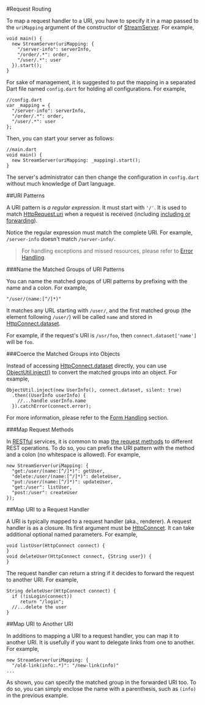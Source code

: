 #Request Routing

To map a request handler to a URI, you have to specify it in a map passed to the `uriMapping` argument of the constructor of [StreamServer](api:stream). For example,

    void main() {
      new StreamServer(uriMapping: {
        "/server-info": serverInfo,
        "/order/.*": order,
        "/user/.*": user
      }).start();
    }

For sake of management, it is suggested to put the mapping in a separated Dart file named `config.dart` for holding all configurations. For example,

    //config.dart
    var _mapping = {
      "/server-info": serverInfo,
      "/order/.*": order,
      "/user/.*": user
    };

Then, you can start your server as follows:

    //main.dart
    void main() {
      new StreamServer(uriMapping: _mapping).start();
    }

The server's administrator can then change the configuration in `config.dart` without much knowledge of Dart language.

##URI Patterns

A URI pattern is *a regular expression*. It must start with `'/'`. It is used to match [HttpRequest.uri](dart:io) when a request is received (including [including or forwarding](Request_Forwarding_and_Inclusion.md)).

Notice the regular expression must match the complete URI. For example, `/server-info` doesn't match `/server-info/`.

> For handling exceptions and missed resources, please refer to [Error Handling](../Configuration/Error_Handling.md).

###Name the Matched Groups of URI Patterns

You can name the matched groups of URI patterns by prefixing with the name and a colon.  For example, 

    "/user/(name:[^/]*)"

It matches any URL starting with `/user/`, and the first matched group (the element following `/user/`) will be called `name` and stored in [HttpConnect.dataset](api:stream).

For example, if the request's URI is `/usr/foo`, then `connect.dataset['name']`  will be `foo`.

###Coerce the Matched Groups into Objects

Instead of accessing [HttpConnect.dataset](api:stream) directly, you can use [ObjectUtil.inject()](http://api.rikulo.org/commons/latest/rikulo_mirrors/ObjectUtil.html#inject) to convert the matched groups into an object. For example,

    ObjectUtil.inject(new UserInfo(), connect.dataset, silent: true)
      .then((UserInfo userInfo) {
        //...handle userInfo.name
      }).catchError(connect.error);

For more information, please refer to the [Form Handling](Form_Handling.md) section.

###Map Request Methods

In [RESTful](http://en.wikipedia.org/wiki/Representational_state_transfer) services, it is common to map [the request methods](http://www.w3.org/Protocols/rfc2616/rfc2616-sec9.html) to different REST operations. To do so, you can prefix the URI pattern with the method and a colon (no whitespace is allowed). For example,

    new StreamServer(uriMapping: {
      "get:/user/(name:[^/]*)": getUser,
      "delete:/user/(name:[^/]*)": deleteUser,
      "put:/user/(name:[^/]*)": updateUser,
      "get:/user": listUser,
      "post:/user": createUser
    });

##Map URI to a Request Handler

A URI is typically mapped to a request handler (aka., renderer). A request handler is as a closure. Its first argument must be [HttpConncet](api:stream). It can take additional optional named parameters. For example,

    void listUser(HttpConnect connect) {
    }
    void deleteUser(HttpConnect connect, {String user}) {
    }

The request handler can return a string if it decides to forward the request to another URI. For example,

    String deleteUser(HttpConnect connect) {
      if (!isLogin(connect))
         return "/login";
      //...delete the user
    }

##Map URI to Another URI

In additions to mapping a URI to a request handler, you can map it to another URI. It is usefully if you want to delegate links from one to another. For example,

    new StreamServer(uriMapping: {
      "/old-link(info:.*)": "/new-link(info)"
    ...

As shown, you can specify the matched group in the forwarded URI too. To do so, you can simply enclose the name with a parenthesis, such as `(info)` in the previous example.
